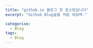 ```yaml
---
title: "github.io 블로그 첫 포스팅입니다"
excerpt: "Github Blog글을 처음 써보며."

categorise:
  - Blog
tags:
  - Blog
---
```

